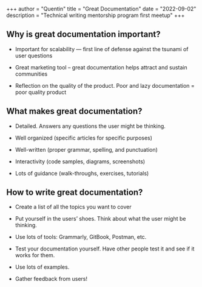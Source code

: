 +++
author = "Quentin"
title = "Great Documentation"
date = "2022-09-02"
description = "Technical writing mentorship program first meetup"
+++

## Why is great documentation important?

- Important for scalability — first line of defense against the tsunami of user questions 

- Great marketing tool – great documentation helps attract and sustain communities

- Reflection on the quality of the product. Poor and lazy documentation = poor quality product

## What makes great documentation?


- Detailed. Answers any questions the user might be thinking.

- Well organized (specific articles for specific purposes)

- Well-written (proper grammar, spelling, and punctuation)

- Interactivity (code samples, diagrams, screenshots)

- Lots of guidance (walk-throughs, exercises, tutorials)


## How to write great documentation?


- Create a list of all the topics you want to cover 

- Put yourself in the users’ shoes. Think about what the user might be thinking.

- Use lots of tools: Grammarly, GitBook, Postman, etc.

- Test your documentation yourself. Have other people test it and see if it works for them.

- Use lots of examples.

- Gather feedback from users! 




